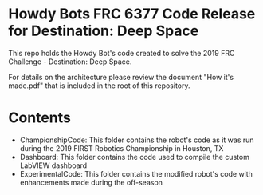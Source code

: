 # Howdy Bots FRC 6377 Code Release for Destination: Deep Space
This repo holds the Howdy Bot's code created to solve the 2019 FRC Challenge - Destination: Deep Space.

For details on the architecture please review the document "How it's made.pdf" that is included in the root of this repository.

# Contents
- ChampionshipCode: This folder contains the robot's code as it was run during the 2019 FIRST Robotics Championship in Houston, TX
- Dashboard: This folder contains the code used to compile the custom LabVIEW dashboard
- ExperimentalCode: This folder contains the modified robot's code with enhancements made during the off-season